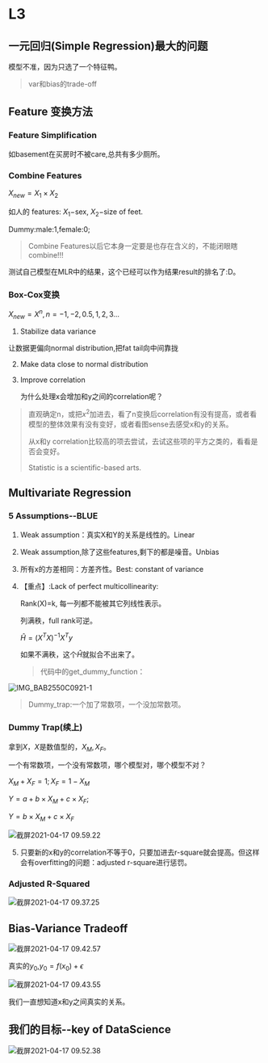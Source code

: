 # L3

## 一元回归(Simple Regression)最大的问题

模型不准，因为只选了一个特征鸭。

>  var和bias的trade-off

## Feature 变换方法

### Feature Simplification

如basement在买房时不被care,总共有多少厕所。

### Combine Features

$X_{new}=X_1\times X_2$

如人的 features: $X_1-$sex, $X_2-$size of feet.

Dummy:male:1,female:0; 

> Combine Features以后它本身一定要是也存在含义的，不能闭眼瞎combine!!!

测试自己模型在MLR中的结果，这个已经可以作为结果result的排名了:D。

### Box-Cox变换

$X_{new}=X^n,n=-1,-2,0.5,1,2,3...$

1. Stabilize data variance

让数据更偏向normal distribution,把fat tail向中间靠拢 

2. Make data close to normal distribution

3. Improve correlation

   为什么处理x会增加和y之间的correlation呢？

> 直观确定n，或把$x^2$加进去，看了n变换后correlation有没有提高，或者看模型的整体效果有没有变好，或者看图sense去感受x和y的关系。
>
> 从x和y correlation比较高的项去尝试，去试这些项的平方之类的，看看是否会变好。
>
> Statistic is a scientific-based arts.

## Multivariate Regression

### 5 Assumptions--BLUE

1. Weak assumption：真实X和Y的关系是线性的。Linear

2. Weak assumption,除了这些features,剩下的都是噪音。Unbias

3. 所有x的方差相同：方差齐性。Best: constant of variance

4. 【重点】:Lack of perfect multicollinearity:

   Rank(X)=k, 每一列都不能被其它列线性表示。

   列满秩，full rank可逆。

   $\hat{H}=(X^TX)^{-1}X^Ty$

   如果不满秩，这个$\hat{H}$就拟合不出来了。

   > 代码中的get_dummy_function：

![IMG_BAB2550C0921-1](https://tva1.sinaimg.cn/large/008eGmZEly1gpmhh83sdlj323c0kwgyh.jpg)

> Dummy_trap:一个加了常数项，一个没加常数项。

### Dummy Trap(续上)

拿到$X$，$X$是数值型的，$X_M,X_F$。

一个有常数项，一个没有常数项，哪个模型对，哪个模型不对？

$X_M+X_F=1;X_F=1-X_M$

$Y=a+b\times X_M+c\times X_F$;

$Y=b\times X_M+c\times X_F$



![截屏2021-04-17 09.59.22](https://tva1.sinaimg.cn/large/008eGmZEgy1gpmidsxp6aj30rm0jmjv5.jpg)

5. 只要新的x和y的correlation不等于0，只要加进去r-square就会提高。但这样会有overfitting的问题：adjusted r-square进行惩罚。

### Adjusted R-Squared

![截屏2021-04-17 09.37.25](https://tva1.sinaimg.cn/large/008eGmZEly1gpmhqyd2b8j30cc03yq36.jpg)

## Bias-Variance Tradeoff

![截屏2021-04-17 09.42.57](https://tva1.sinaimg.cn/large/008eGmZEgy1gpmhwr1cbuj30ru0cktd4.jpg)

真实的$y_0$,$y_0=f(x_0)+\epsilon$

![截屏2021-04-17 09.43.55](https://tva1.sinaimg.cn/large/008eGmZEgy1gpmhxqjxxpj30gu0c6dh4.jpg)

我们一直想知道x和y之间真实的关系。

## 我们的目标--key of DataScience

![截屏2021-04-17 09.52.38](https://tva1.sinaimg.cn/large/008eGmZEly1gpmi6ss2zwj30ic0c6di3.jpg)